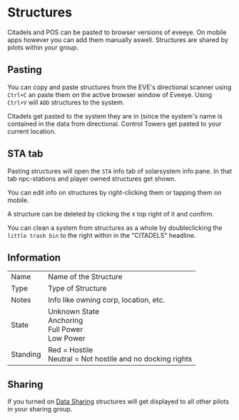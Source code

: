 # Structures
Citadels and POS can be pasted to browser versions of eveeye. On mobile apps however you can add them manually aswell. Structures are shared by pilots within your group.

## Pasting
You can copy and paste structures from the EVE's directional scanner using `Ctrl+C` an paste them on the active browser window of Eveeye.
Using `Ctrl+V` will `ADD` structures to the system.
   
Citadels get pasted to the system they are in (since the system's name is contained in the data from directional. Control Towers get pasted to your current location. 

## STA tab
Pasting structures will open the `STA` info tab of solarsystem info pane. In that tab npc-stations and player owned structures get shown. 

You can edit info on structures by right-clicking them or tapping them on mobile.
               
A structure can be deleted by clicking the `X` top right of it and confirm.

You can clean a system from structures as a whole by doubleclicking the `little trash bin` to the right within in the "CITADELS" headline.

## Information
|  |  |
|--|--|
| Name | Name of the Structure |
| Type|  Type of Structure |
| Notes| Info like owning corp, location, etc. |
| State	| Unknown State<br>Anchoring<br>Full Power<br>Low Power<br> |
| Standing| Red = Hostile<br>Neutral = Not hostile and no docking rights<br> |


## Sharing
If you turned on [Data Sharing](https://eveeye.readthedocs.io/en/latest/sharing/cloud/) structures will get displayed to all other pilots in your sharing group.
<!--stackedit_data:
eyJoaXN0b3J5IjpbNjI5NTc4MzA2LC0xODk4ODM2NDU0LC02MT
Q1MTY3MjcsLTk5MzY3MzM5NywtNTUyNTcyMjQ5XX0=
-->